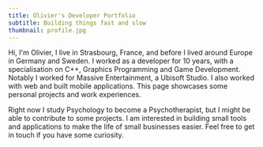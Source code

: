 ```yaml
---
title: Olivier's Developer Portfolio
subtitle: Building things fast and slow
thumbnail: profile.jpg
---
```

Hi, I'm Olivier, I live in Strasbourg, France, and before I lived around Europe in Germany and Sweden. I worked as a developer for 10 years, with a specialisation on C++, Graphics Programming and Game Development. Notably I worked for Massive Entertainment, a Ubisoft Studio. I also worked with web and built mobile applications. This page showcases some personal projects and work experiences.

Right now I study Psychology to become a Psychotherapist, but I might be able to contribute to some projects. I am interested in building small tools and applications to make the life of small businesses easier. Feel free to get in touch if you have some curiosity.
